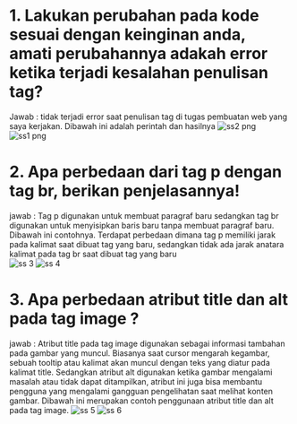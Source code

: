 # 1. Lakukan perubahan pada kode sesuai dengan keinginan anda, amati perubahannya adakah error ketika terjadi kesalahan penulisan tag?
Jawab : tidak terjadi error saat penulisan tag di tugas pembuatan web yang saya kerjakan. Dibawah ini adalah perintah dan hasilnya
![ss2 png](https://github.com/user-attachments/assets/fce63fe7-9f35-45d3-a17c-f00f67039fef)
![ss1 png](https://github.com/user-attachments/assets/8ad1d886-4c0a-4401-8a18-ff187bd33bdd)

# 2. Apa perbedaan dari tag p dengan tag br, berikan penjelasannya!
jawab : Tag p digunakan untuk membuat paragraf baru sedangkan tag br digunakan untuk menyisipkan baris baru tanpa membuat paragraf baru. Dibawah ini contohnya. Terdapat perbedaan dimana tag p memiliki jarak pada kalimat saat dibuat tag yang baru, sedangkan tidak ada jarak anatara kalimat pada tag br saat dibuat tag yang baru  
![ss 3](https://github.com/user-attachments/assets/7b317a3f-98e1-4ba1-8b8f-064a601837be)
![ss 4](https://github.com/user-attachments/assets/0e56123f-e7f1-4f08-b987-04ecf743e5d6)

# 3. Apa perbedaan atribut title dan alt pada tag image ?
jawab : Atribut title pada tag image digunakan sebagai informasi tambahan pada gambar yang muncul. Biasanya saat cursor mengarah kegambar, sebuah tooltip atau kalimat akan muncul dengan teks yang diatur pada kalimat title. Sedangkan atribut alt digunakan ketika gambar mengalami masalah atau tidak dapat ditampilkan, atribut ini juga bisa membantu pengguna yang mengalami gangguan pengelihatan saat melihat konten gambar. Dibawah ini merupakan contoh penggunaan atribut title dan alt pada tag image.
![ss 5](https://github.com/user-attachments/assets/53662018-6103-467f-b3e3-d5ed036d07bd)
![ss 6](https://github.com/user-attachments/assets/39168a8a-fa43-49e3-a15f-e547bfb797fb)
